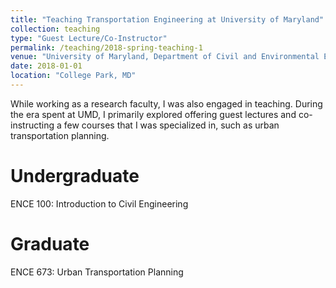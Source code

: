 ```yaml
---
title: "Teaching Transportation Engineering at University of Maryland"
collection: teaching
type: "Guest Lecture/Co-Instructor"
permalink: /teaching/2018-spring-teaching-1
venue: "University of Maryland, Department of Civil and Environmental Engineering"
date: 2018-01-01
location: "College Park, MD"
---
```


While working as a research faculty, I was also engaged in teaching. During the era spent at UMD, I primarily explored offering guest lectures and co-instructing a few courses that I was specialized in, such as urban transportation planning.


Undergraduate
======

ENCE 100: Introduction to Civil Engineering

Graduate
======

ENCE 673: Urban Transportation Planning